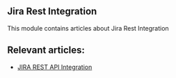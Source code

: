 ## Jira Rest Integration

This module contains articles about Jira Rest Integration

## Relevant articles:

- [JIRA REST API Integration](https://www.baeldung.com/jira-rest-api)

